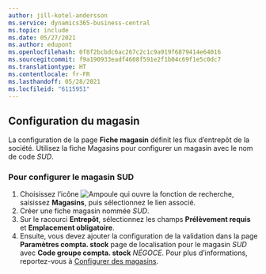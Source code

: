 ```yaml
---
author: jill-kotel-andersson
ms.service: dynamics365-business-central
ms.topic: include
ms.date: 05/27/2021
ms.author: edupont
ms.openlocfilehash: 0f8f2bcbdc6ac267c2c1c9a919f6879414e64016
ms.sourcegitcommit: f9a190933eadf4608f591e2f1b04c69f1e5c0dc7
ms.translationtype: HT
ms.contentlocale: fr-FR
ms.lasthandoff: 05/28/2021
ms.locfileid: "6115951"
---
```

## <a name="setting-up-the-location"></a>Configuration du magasin

La configuration de la page **Fiche magasin** définit les flux d’entrepôt de la société. Utilisez la fiche Magasins pour configurer un magasin avec le nom de code *SUD*.

### <a name="to-set-up-the-location-south"></a>Pour configurer le magasin SUD

1. Choisissez l’icône ![Ampoule qui ouvre la fonction de recherche](../media/ui-search/search_small.png "Dites-moi ce que vous voulez faire"), saisissez **Magasins**, puis sélectionnez le lien associé.  
2. Créer une fiche magasin nommée *SUD*.  
3. Sur le racourci **Entrepôt**, sélectionnez les champs **Prélèvement requis** et **Emplacement obligatoire**.
4. Ensuite, vous devez ajouter la configuration de la validation dans la page **Paramètres compta. stock** page de localisation pour le magasin *SUD* avec **Code groupe compta. stock** *NÉGOCE*. Pour plus d’informations, reportez-vous à [Configurer des magasins](../inventory-how-setup-locations.md).
